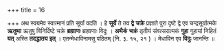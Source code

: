 +++
title = 16

+++
अथ स्वयमेव स्वात्मानं प्रति सूर्यां वदति । हे **सूर्ये** ते तव **द्वे** **चक्रे** प्रज्ञाते पुरा दृष्टे द्वे एव चन्द्रसूर्यात्मके **ऋतुथा** ऋतुषु विनिर्दिष्टे चक्रे **ब्रह्माणः** ब्राह्मणाः विदुः । **अथैकं** **चक्रं** तृतीयं संवत्सरात्मकं **गुहा** गुहायां निहितं **यत्** अस्ति **तदद्धातय** **इत्** । एतन्मेधाविनामसु पठितम् (नि. ३. १५, २१ ) । मेधाविन एव **विदुः** जानन्ति ॥